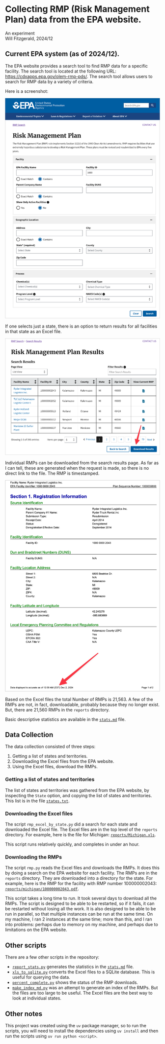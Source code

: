 # Collecting RMP (Risk Management Plan) data from the EPA website.

An experiment  
Will Fitzgerald, 2024/12

## Current EPA system (as of 2024/12).

The EPA website provides a search tool to find RMP data for a specific facility. The search tool is located at the following URL: https://cdxapps.epa.gov/olem-rmp-pds/. The search tool allows users to search for RMP data by a variety of criteria.

Here is a screenshot:

![EPA RMP Search Tool](static/search.png)

If one selects just a state, there is an option to return results for all facilities in that state as an Excel file.

![EPA RMP Search Results with Download Option](static/search_results.png)

Individual RMPs can be downloaded from the search results page. As far as I can tell, these are generated when the request is made, so there is no direct link to the file. The RMP is timestamped.

![EPA RMP report with timestamp](static/rmp-timestamp.png)

Based on the Excel files the total Number of RMPs is 21,563. A few of the RMPs are not, in fact, downloadable, probably because they no longer exist. But, there are 21,560 RMPs in the `reports` directory.

Basic descriptive statistics are available in the [`stats.md`](stats.md) file.

## Data Collection

The data collection consisted of three steps:

1. Getting a list of states and territories.
2. Downloading the Excel files from the EPA website.
3. Using the Excel files, download the RMPs.

### Getting a list of states and territories

The list of states and territories was gathered from the EPA website, by inspecting the `State` option, and copying the list of states and territories. This list is in the file [`states.txt`](states.txt).

### Downloading the Excel files

The script `rmp_excel_by_state.py` did a search for each state and downloaded the Excel file. The Excel files are in the top level of the `reports` directory. For example, here is the file for Michigan: [`reports/Michigan.xls`](reports/Michigan.xls).

This script runs relatively quickly, and completes in under an hour.

### Downloading the RMPs

The script `rmp.py` reads the Excel files and downloads the RMPs. It does this by doing a search on the EPA website for each facility. The RMPs are in the `reports` directory. They are downloaded into a directory for the state. For example, here is the RMP for the facility with RMP number 100000002043: [`reports/michigan/100000002043.pdf`](reports/michigan/100000002043.pdf).

This script takes a long time to run. It took several days to download all the RMPs. The script is designed to be able to be restarted, so if it fails, it can be restarted without losing all the work. It is also designed to be able to be run in parallel, so that multiple instances can be run at the same time. On my machine, I ran 2 instances at the same time; more than this, and I ran into problems: perhaps due to memory on my machine, and perhaps due to limitations on the EPA website.

## Other scripts

There are a few other scripts in the repository:

- [`report_stats.py`](report_stats.py) generates the statistics in the [`stats.md`](stats.md) file.
- [`xls_to_sqlite.py`](xls_to_sqlite.py) converts the Excel files to a SQLite database. This is useful for querying the data.
- [`percent_complete.py`](percent_complete.py) shows the status of the RMP downloads.
- [`make_index_md.py`](make_index_md.py) was an attempt to generate an index of the RMPs. But the files are too large to be useful. The Excel files are the best way to look at individual states.

## Other notes

This project was created using the `uv` package manager, so to run the scripts, you will need to install the dependencies using `uv install` and then run the scripts using `uv run python <script>`.
